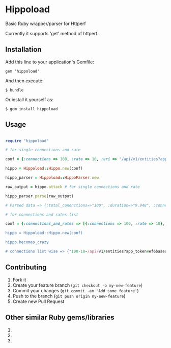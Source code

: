 # Hippoload

Basic Ruby wrapper/parser for Httperf

Currently it supports 'get' method of httperf.


## Installation

Add this line to your application's Gemfile:

    gem 'hippoload'

And then execute:

    $ bundle

Or install it yourself as:

    $ gem install hippoload

## Usage
``` Ruby

require "hippoload"

# for single connections and rate

conf = {:connections => 100, :rate => 10, :uri => "/api/v1/entities?app_token=ef6baaed0d294f8f54eef80aeb8a4ee1" }

hippo = Hippoload::Hippo.new(conf)

hippo_parser = Hippoload::HippoParser.new

raw_output = hippo.attack # for single connections and rate

hippo_parser.parse(raw_output)

# Parsed data => {:total_conenctions=>"100", :duration=>"9.948", :connections_per_second=>"10.1", :min_ms_per_connection=>"33.8", :avg_ms_per_connection=>"61.5", :max_ms_per_connection=>"164.2", :median_ms_per_connection=>"49.5", :stddev_ms_per_connection=>"22.0", :request_rate_per_second=>"10.1", :min_replies_per_second=>"10.0", :avg_replies_per_second=>"10.0", :max_replies_per_second=>"10.0", :stddev_replies_per_second=>"0.0", :samples=>"1", :client_timeout_errors=>"0", :connections_reset_errors=>"0"}

# for connections and rates list

conf = {:connections_and_rates => [{:connections => 100, :rate => 10}, {:connections => 200, :rate => 20}], :uri => "/api/v1/entities?app_token=ef6baaed0d294f8f54eef

hippo = Hippoload::Hippo.new(conf)

hippo.becomes_crazy

# connections list wise => {"100-10-/api/v1/entities?app_token=ef6baaed0d294f8f54eef80aeb8a4ee1"=>"httperf --client=0/1 --server=localhost --port=3000 --uri=/api/v1/entities?app_token=ef6baaed0d294f8f54eef80aeb8a4ee1 --rate=10 --send-buffer=4096 --recv-buffer=16384 --num-conns=100 --num-calls=1\nMaximum connect burst length: 1\n\nTotal: connections 100 requests 100 replies 100 test-duration 9.951 s\n\nConnection rate: 10.0 conn/s (99.5 ms/conn, <=5 concurrent connections)\nConnection time [ms]: min 34.3 avg 69.5 max 400.1 median 50.5 stddev 57.6\nConnection time [ms]: connect 0.1\nConnection length [replies/conn]: 1.000\n\nRequest rate: 10.0 req/s (99.5 ms/req)\nRequest size [B]: 120.0\n\nReply rate [replies/s]: min 10.0 avg 10.0 max 10.0 stddev 0.0 (1 samples)\nReply time [ms]: response 68.9 transfer 0.5\nReply size [B]: header 642.0 content 4901.0 footer 0.0 (total 5543.0)\nReply status: 1xx=0 2xx=100 3xx=0 4xx=0 5xx=0\n\nCPU time [s]: user 2.14 system 7.81 (user 21.5% system 78.5% total 99.9%)\nNet I/O: 55.6 KB/s (0.5*10^6 bps)\n\nErrors: total 0 client-timo 0 socket-timo 0 connrefused 0 connreset 0\nErrors: fd-unavail 0 addrunavail 0 ftab-full 0 other 0\n", "150-15-/api/v1/entities?app_token=ef6baaed0d294f8f54eef80aeb8a4ee1"=>"httperf --client=0/1 --server=localhost --port=3000 --uri=/api/v1/entities?app_token=ef6baaed0d294f8f54eef80aeb8a4ee1 --rate=15 --send-buffer=4096 --recv-buffer=16384 --num-conns=150 --num-calls=1\nMaximum connect burst length: 1\n\nTotal: connections 150 requests 150 replies 150 test-duration 9.988 s\n\nConnection rate: 15.0 conn/s (66.6 ms/conn, <=7 concurrent connections)\nConnection time [ms]: min 34.3 avg 92.1 max 415.4 median 71.5 stddev 68.8\nConnection time [ms]: connect 0.1\nConnection length [replies/conn]: 1.000\n\nRequest rate: 15.0 req/s (66.6 ms/req)\nRequest size [B]: 120.0\n\nReply rate [replies/s]: min 15.0 avg 15.0 max 15.0 stddev 0.0 (1 samples)\nReply time [ms]: response 91.9 transfer 0.0\nReply size [B]: header 642.0 content 4901.0 footer 0.0 (total 5543.0)\nReply status: 1xx=0 2xx=150 3xx=0 4xx=0 5xx=0\n\nCPU time [s]: user 1.76 system 8.21 (user 17.6% system 82.2% total 99.9%)\nNet I/O: 83.1 KB/s (0.7*10^6 bps)\n\nErrors: total 0 client-timo 0 socket-timo 0 connrefused 0 connreset 0\nErrors: fd-unavail 0 addrunavail 0 ftab-full 0 other 0\n"}
```
## Contributing

1. Fork it
2. Create your feature branch (`git checkout -b my-new-feature`)
3. Commit your changes (`git commit -am 'Add some feature'`)
4. Push to the branch (`git push origin my-new-feature`)
5. Create new Pull Request

## Other similar Ruby gems/libraries

1. [httperfrb]: https://github.com/rubyops/httperfrb ""
2. [stresser]: https://github.com/moviepilot/stresser ""
3. [httperf-output-parser]: https://github.com/wjessop/httperf-output-parser ""

